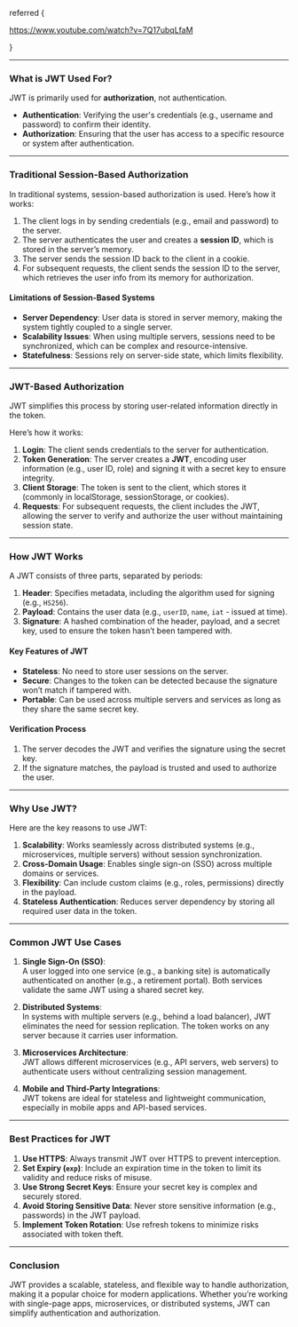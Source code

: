 

referred {

https://www.youtube.com/watch?v=7Q17ubqLfaM

}




---

### **What is JWT Used For?**

JWT is primarily used for **authorization**, not authentication.

- **Authentication**: Verifying the user's credentials (e.g., username and password) to confirm their identity.
- **Authorization**: Ensuring that the user has access to a specific resource or system after authentication.

---

### **Traditional Session-Based Authorization**

In traditional systems, session-based authorization is used. Here’s how it works:

1. The client logs in by sending credentials (e.g., email and password) to the server.
2. The server authenticates the user and creates a **session ID**, which is stored in the server’s memory.
3. The server sends the session ID back to the client in a cookie.
4. For subsequent requests, the client sends the session ID to the server, which retrieves the user info from its memory for authorization.

#### **Limitations of Session-Based Systems**

- **Server Dependency**: User data is stored in server memory, making the system tightly coupled to a single server.
- **Scalability Issues**: When using multiple servers, sessions need to be synchronized, which can be complex and resource-intensive.
- **Statefulness**: Sessions rely on server-side state, which limits flexibility.

---

### **JWT-Based Authorization**

JWT simplifies this process by storing user-related information directly in the token.

Here’s how it works:

1. **Login**: The client sends credentials to the server for authentication.
2. **Token Generation**: The server creates a **JWT**, encoding user information (e.g., user ID, role) and signing it with a secret key to ensure integrity.
3. **Client Storage**: The token is sent to the client, which stores it (commonly in localStorage, sessionStorage, or cookies).
4. **Requests**: For subsequent requests, the client includes the JWT, allowing the server to verify and authorize the user without maintaining session state.

---

### **How JWT Works**

A JWT consists of three parts, separated by periods:

1. **Header**: Specifies metadata, including the algorithm used for signing (e.g., `HS256`).
2. **Payload**: Contains the user data (e.g., `userID`, `name`, `iat` - issued at time).
3. **Signature**: A hashed combination of the header, payload, and a secret key, used to ensure the token hasn’t been tampered with.

#### **Key Features of JWT**

- **Stateless**: No need to store user sessions on the server.
- **Secure**: Changes to the token can be detected because the signature won’t match if tampered with.
- **Portable**: Can be used across multiple servers and services as long as they share the same secret key.

#### **Verification Process**

1. The server decodes the JWT and verifies the signature using the secret key.
2. If the signature matches, the payload is trusted and used to authorize the user.

---

### **Why Use JWT?**

Here are the key reasons to use JWT:

1. **Scalability**: Works seamlessly across distributed systems (e.g., microservices, multiple servers) without session synchronization.
2. **Cross-Domain Usage**: Enables single sign-on (SSO) across multiple domains or services.
3. **Flexibility**: Can include custom claims (e.g., roles, permissions) directly in the payload.
4. **Stateless Authentication**: Reduces server dependency by storing all required user data in the token.

---

### **Common JWT Use Cases**

1. **Single Sign-On (SSO)**:  
    A user logged into one service (e.g., a banking site) is automatically authenticated on another (e.g., a retirement portal). Both services validate the same JWT using a shared secret key.
    
2. **Distributed Systems**:  
    In systems with multiple servers (e.g., behind a load balancer), JWT eliminates the need for session replication. The token works on any server because it carries user information.
    
3. **Microservices Architecture**:  
    JWT allows different microservices (e.g., API servers, web servers) to authenticate users without centralizing session management.
    
4. **Mobile and Third-Party Integrations**:  
    JWT tokens are ideal for stateless and lightweight communication, especially in mobile apps and API-based services.
    

---

### **Best Practices for JWT**

1. **Use HTTPS**: Always transmit JWT over HTTPS to prevent interception.
2. **Set Expiry (`exp`)**: Include an expiration time in the token to limit its validity and reduce risks of misuse.
3. **Use Strong Secret Keys**: Ensure your secret key is complex and securely stored.
4. **Avoid Storing Sensitive Data**: Never store sensitive information (e.g., passwords) in the JWT payload.
5. **Implement Token Rotation**: Use refresh tokens to minimize risks associated with token theft.

---

### **Conclusion**

JWT provides a scalable, stateless, and flexible way to handle authorization, making it a popular choice for modern applications. Whether you’re working with single-page apps, microservices, or distributed systems, JWT can simplify authentication and authorization.

